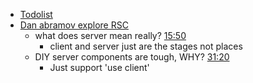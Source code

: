 - [Todolist](../4.Archive/Softeer3rd/softeer-fe-todo-react/Todolist.md)
- [Dan abramov explore RSC](https://youtu.be/Fctw7WjmxpU?si=32KjmisFhEQVa1xB)
	- what does server mean really? [15:50](https://www.youtube.com/watch?v=Fctw7WjmxpU&t=950s)
		- client and server just are the stages not places
	- DIY server components are tough, WHY? [31:20](https://www.youtube.com/watch?v=Fctw7WjmxpU&t=1880s)
		- Just support 'use client'